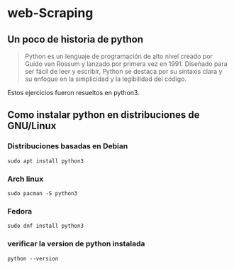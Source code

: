 # web-Scraping
## Un poco de historia de python
> Python es un lenguaje de programación de alto nivel creado por 
> Guido van Rossum y lanzado por primera vez en 1991.
> Diseñado para ser fácil de leer y escribir,
> Python se destaca por su sintaxis clara y su
> enfoque en la simplicidad y la legibilidad del código.  

Estos ejercicios fueron resueltos en python3.

## Como instalar python en distribuciones de GNU/Linux
### Distribuciones basadas en Debian
    sudo apt install python3
### Arch linux
    sudo pacman -S python3
### Fedora
    sudo dnf install python3
### verificar la version de python instalada
    python --version
